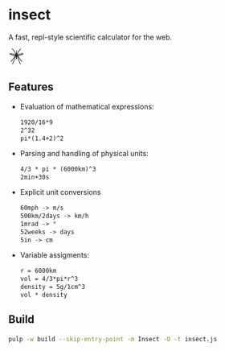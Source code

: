 insect
======

A fast, repl-style scientific calculator for the web.

![insect](media/insect-32x32.png)

Features
--------
- Evaluation of mathematical expressions:
  ```
  1920/16*9
  2^32
  pi*(1.4+2)^2
  ```

- Parsing and handling of physical units:
  ```
  4/3 * pi * (6000km)^3
  2min+30s
  ```

- Explicit unit conversions
  ```
  60mph -> m/s
  500km/2days -> km/h
  1mrad -> °
  52weeks -> days
  5in -> cm
  ```

- Variable assigments:
  ```
  r = 6000km
  vol = 4/3*pi*r^3
  density = 5g/1cm^3
  vol * density
  ```

Build
-----
```sh
pulp -w build --skip-entry-point -m Insect -O -t insect.js
```

